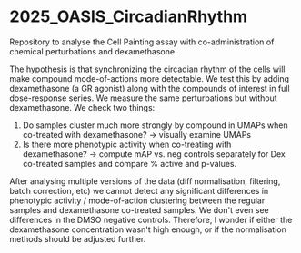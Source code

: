 # 2025_OASIS_CircadianRhythm
Repository to analyse the Cell Painting assay with co-administration of chemical perturbations and dexamethasone. 

The hypothesis is that synchronizing the circadian rhythm of the cells will make compound mode-of-actions more detectable. We test this by adding dexamethasone (a GR agonist) along with the compounds of interest in full dose-response series. We measure the same perturbations but without dexamethasone. We check two things:

1) Do samples cluster much more strongly by compound in UMAPs when co-treated with dexamethasone? -> visually examine UMAPs
2) Is there more phenotypic activity when co-treating with dexamethasone? -> compute mAP vs. neg controls separately for Dex co-treated samples and compare % active and p-values.

After analysing multiple versions of the data (diff normalisation, filtering, batch correction, etc) we cannot detect any significant differences in phenotypic activity / mode-of-action clustering between the regular samples and dexamethasone co-treated samples. We don't even see differences in the DMSO negative controls. Therefore, I wonder if either the dexamethasone concentration wasn't high enough, or if the normalisation methods should be adjusted further. 
